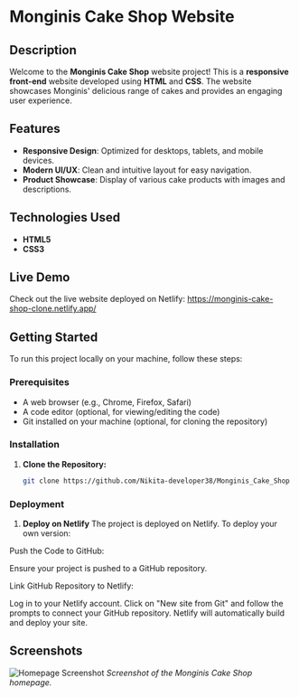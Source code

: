 # Monginis Cake Shop Website

## Description

Welcome to the **Monginis Cake Shop** website project! This is a **responsive front-end** website developed using **HTML** and **CSS**. The website showcases Monginis' delicious range of cakes and provides an engaging user experience.

## Features

- **Responsive Design**: Optimized for desktops, tablets, and mobile devices.
- **Modern UI/UX**: Clean and intuitive layout for easy navigation.
- **Product Showcase**: Display of various cake products with images and descriptions.


## Technologies Used

- **HTML5**
- **CSS3**

## Live Demo

Check out the live website deployed on Netlify: https://monginis-cake-shop-clone.netlify.app/

## Getting Started

To run this project locally on your machine, follow these steps:

### Prerequisites

- A web browser (e.g., Chrome, Firefox, Safari)
- A code editor (optional, for viewing/editing the code)
- Git installed on your machine (optional, for cloning the repository)

### Installation

1. **Clone the Repository:**

   ```bash
   git clone https://github.com/Nikita-developer38/Monginis_Cake_Shop


### Deployment

1. **Deploy on Netlify**
The project is deployed on Netlify. To deploy your own version:

Push the Code to GitHub:

Ensure your project is pushed to a GitHub repository.

Link GitHub Repository to Netlify:

Log in to your Netlify account.
Click on "New site from Git" and follow the prompts to connect your GitHub repository.
Netlify will automatically build and deploy your site.

## Screenshots

![Homepage Screenshot](/homepage.png)
_Screenshot of the Monginis Cake Shop homepage._


